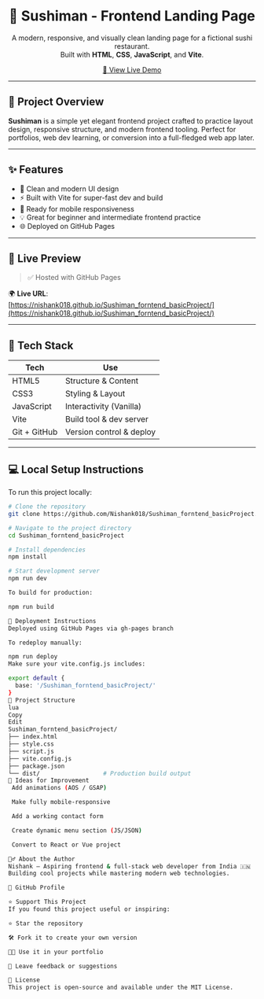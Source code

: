 <h1 align="center">🍣 Sushiman - Frontend Landing Page</h1>

<p align="center">
  A modern, responsive, and visually clean landing page for a fictional sushi restaurant.<br/>
  Built with <strong>HTML</strong>, <strong>CSS</strong>, <strong>JavaScript</strong>, and <strong>Vite</strong>.
</p>

<p align="center">
  <a href="https://nishank018.github.io/Sushiman_forntend_basicProject/" target="_blank">
    🔗 View Live Demo
  </a>
</p>

---

## 📌 Project Overview

**Sushiman** is a simple yet elegant frontend project crafted to practice layout design, responsive structure, and modern frontend tooling. Perfect for portfolios, web dev learning, or conversion into a full-fledged web app later.

---

## ✨ Features

- 🎨 Clean and modern UI design
- ⚡ Built with Vite for super-fast dev and build
- 📱 Ready for mobile responsiveness
- 💡 Great for beginner and intermediate frontend practice
- 🌐 Deployed on GitHub Pages

---

## 🚀 Live Preview

> ✅ Hosted with GitHub Pages

🌍 **Live URL**: [https://nishank018.github.io/Sushiman_forntend_basicProject/](https://nishank018.github.io/Sushiman_forntend_basicProject/)

---

## 📁 Tech Stack

| Tech            | Use                     |
|-----------------|--------------------------|
| HTML5           | Structure & Content      |
| CSS3            | Styling & Layout         |
| JavaScript      | Interactivity (Vanilla)  |
| Vite            | Build tool & dev server  |
| Git + GitHub    | Version control & deploy |

---

## 💻 Local Setup Instructions

To run this project locally:

```bash
# Clone the repository
git clone https://github.com/Nishank018/Sushiman_forntend_basicProject.git

# Navigate to the project directory
cd Sushiman_forntend_basicProject

# Install dependencies
npm install

# Start development server
npm run dev

To build for production:

npm run build

🚚 Deployment Instructions
Deployed using GitHub Pages via gh-pages branch

To redeploy manually:

npm run deploy
Make sure your vite.config.js includes:

export default {
  base: '/Sushiman_forntend_basicProject/'
}
🧩 Project Structure
lua
Copy
Edit
Sushiman_forntend_basicProject/
├── index.html
├── style.css
├── script.js
├── vite.config.js
├── package.json
└── dist/                  # Production build output
🧠 Ideas for Improvement
 Add animations (AOS / GSAP)

 Make fully mobile-responsive

 Add a working contact form

 Create dynamic menu section (JS/JSON)

 Convert to React or Vue project

🙋‍♂️ About the Author
Nishank — Aspiring frontend & full-stack web developer from India 🇮🇳
Building cool projects while mastering modern web technologies.

🔗 GitHub Profile

⭐ Support This Project
If you found this project useful or inspiring:

⭐ Star the repository

🛠 Fork it to create your own version

🧑‍💻 Use it in your portfolio

💬 Leave feedback or suggestions

📝 License
This project is open-source and available under the MIT License.
